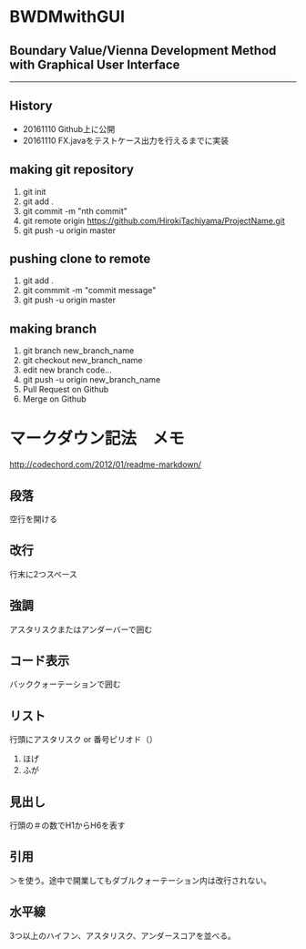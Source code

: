 # BWDMwithGUI  
## Boundary Value/Vienna Development Method with Graphical User Interface
***

## History
* 20161110  Github上に公開
* 20161110  FX.javaをテストケース出力を行えるまでに実装


## making git repository
1. git init
2. git add .
3. git commit -m "nth commit"
4. git remote origin https://github.com/HirokiTachiyama/ProjectName.git
5. git push -u origin master

## pushing clone to remote
1. git add .
2. git commmit -m "commit message"
3. git push -u origin master

## making branch
1. git branch new_branch_name
2. git checkout new_branch_name
3. edit new branch code...
4. git push -u origin new_branch_name
5. Pull Request on Github
6. Merge on Github


# マークダウン記法　メモ
<http://codechord.com/2012/01/readme-markdown/>

## 段落
空行を開ける

## 改行
行末に2つスペース

## 強調
アスタリスクまたはアンダーバーで囲む

## コード表示
バッククォーテーションで囲む

## リスト
行頭にアスタリスク or 番号ピリオド（）
1. ほげ
2. ふが

## 見出し
行頭の＃の数でH1からH6を表す

## 引用
＞を使う。途中で開業してもダブルクォーテーション内は改行されない。

## 水平線
3つ以上のハイフン、アスタリスク、アンダースコアを並べる。
